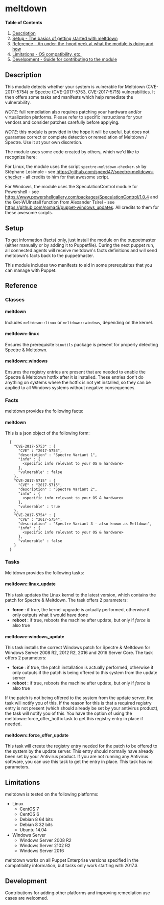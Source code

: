 
# meltdown

#### Table of Contents

1. [Description](#description)
2. [Setup - The basics of getting started with meltdown](#setup)
4. [Reference - An under-the-hood peek at what the module is doing and how](#reference)
5. [Limitations - OS compatibility, etc.](#limitations)
6. [Development - Guide for contributing to the module](#development)

## Description

This module detects whether your system is vulnerable for Meltdown (CVE-2017-5754) or Spectre (CVE-2017-5753, CVE-2017-5715) vulnerabilities. It then offers some tasks and manifests which help remediate the vulnerability. 

*NOTE*: full remediation also requires patching your hardware and/or virtualization platforms. Please refer to specific instructions for your vendors and consider patches carefully before applying.

*NOTE*: this module is provided in the hope it will be useful, but does not guarantee correct or complete detection or remediation of Meltdown / Spectre. Use it at your own discretion.

The module uses some code created by others, which we'd like to recognize here:

For Linux, the module uses the script ``spectre-meltdown-checker.sh`` by Stéphane Lesimple - see https://github.com/speed47/spectre-meltdown-checker - all credits to him for that awesome script.

For Windows, the module uses the SpeculationControl module for Powershell - see https://www.powershellgallery.com/packages/SpeculationControl/1.0.4 and the Get-WUInstall function from Alexander Tsirel - see https://github.com/noma4i/puppet-windows_updates. All credits to them for these awesome scripts.

## Setup

To get information (facts) only, just install the module on the puppetmaster (either manually or by adding it to Puppetfile). During the next puppet run, all connected agents will receive meltdown's facts definitions and will send meltdown's facts back to the puppetmaster.

This module includes two manifests to aid in some prerequisites that you can manage with Puppet.

## Reference

### Classes

#### meltdown

Includes `meltdown::linux` or `meltdown::windows`, depending on the kernel.

#### meltdown::linux

Ensures the prerequisite ``binutils`` package is present for properly detecting Spectre & Meltdown.

#### meltdown::windows

Ensures the registry entries are present that are needed to enable the Spectre & Meltdown hotfix after it is installed. These entries don't do anything on systems where the hotfix is not yet installed, so they can be applied to all Windows systems without negative consequences.

### Facts

meltdown provides the following facts:

#### meltdown

This is a json object of the following form:
```
  {
    "CVE-2017-5753" : {
      "CVE" : "2017-5753",
      "description" : "Spectre Variant 1",
      "info" : {
        <specific info relevant to your OS & hardware>
      },
      "vulnerable" : false
    },
    "CVE-2017-5715" : {
      "CVE" : "2017-5715",
      "description" : "Spectre Variant 2",
      "info" : {
        <specific info relevant to your OS & hardware>
      },
      "vulnerable" : true
    },
    "CVE-2017-5754" : {
      "CVE" : "2017-5754",
      "description" : "Spectre Variant 3 - also known as Meltdown",
      "info" : {
        <specific info relevant to your OS & hardware>
      },
      "vulnerable" : false
    }
  }
```

### Tasks

Meltdown provides the following tasks:

#### meltdown::linux_update

This task updates the Linux kernel to the latest version, which contains the patch for Spectre & Meltdown. The task offers 2 parameters:

* **force**  : if true, the kernel upgrade is actually performed, otherwise it only outputs what it would have done
* **reboot** : if true, reboots the machine after update, but only if *force* is also true

#### meltdown::windows_update

This task installs the correct Windows patch for Spectre & Meltdown for Windows Server 2008 R2, 2012 R2, 2016 and 2016 Server Core. The task offers 2 parameters:

* **force**  : if true, the patch installation is actually performed, otherwise it only outputs if the patch is being offered to this system from the update server
* **reboot** : if true, reboots the machine after update, but only if *force* is also true

If the patch is not being offered to the system from the update server, the task will notify you of this. If the reason for this is that a required registry entry is not present (which should already be set by your antivirus product), the task will notify you of this. You have the option of using the meltdown::force_offer_hotfix task to get this registry entry in place if needed.

#### meltdown::force_offer_update

This task will create the registry entry needed for the patch to be offered to the system by the update server. This entry should normally have already been set by your Antivirus product. If you are not running any Antivirus software, you can use this task to get the entry in place.
This task has no parameters.

## Limitations

meltdown is tested on the following platforms:

* Linux
  * CentOS 7
  * CentOS 6
  * Debian 8 64 bits
  * Debian 8 32 bits
  * Ubuntu 14.04
* Windows Server
  * Windows Server 2008 R2
  * Windows Server 2102 R2
  * Windows Server 2016

meltdown works on all Puppet Enterprise versions specified in the compatibility information, but tasks only work starting with 2017.3.

## Development

Contributions for adding other platforms and improving remediation use cases are welcomed.
